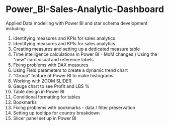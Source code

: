 # Power_BI-Sales-Analytic-Dashboard

Applied Data modelling with Power BI and star schema development including
1) Identifying measures and KPIs for sales analytics 
2) Identifying measures and KPIs for sales analytics
3) Creating measures and setting up a dedicated measure table
4) Time intelligence calculations in Power BI - MoM changes
) Using the "new" card visual and reference labels
5) Fixing problems with DAX measures
6) Using Field parameters to create a dynamic trend chart
7) "Group" feature of Power BI to make histograms
8) Working with ZOOM SLIDER
9) Gauge chart to see Profit and LBS %
10) Table design in Power BI
11) Conditional formatting for tables
12) Bookmarks
13) Fixing problems with bookmarks - data / filter preservation
14) Setting up tooltips for country breakdown
15) Slicer panel set up in Power BI
